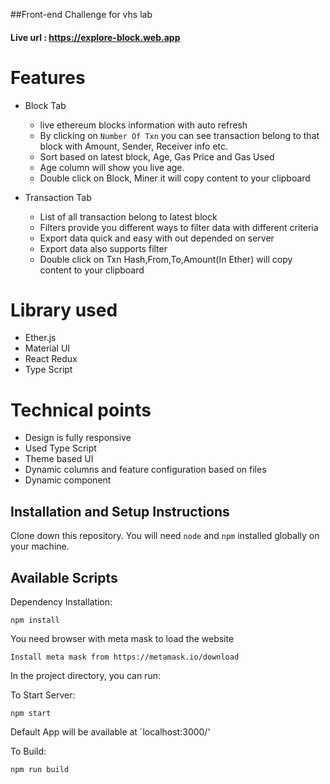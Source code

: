 ##Front-end Challenge for vhs lab

#### Live url : https://explore-block.web.app
# Features

 - Block Tab 
    - live ethereum blocks information with auto refresh 
    - By clicking on `Number Of Txn` you can see transaction belong to that block with Amount, Sender, Receiver info etc.
    - Sort based on latest block, Age, Gas Price and Gas Used
    - Age column will show you live age.
    - Double click on Block, Miner it will copy content to your clipboard

 - Transaction Tab
    - List of all transaction belong to latest block
    - Filters provide you different ways to filter data with different criteria
    - Export data quick and easy with out depended on server 
    - Export data also supports filter
    - Double click on Txn Hash,From,To,Amount(In Ether) will copy content to your clipboard
    
# Library used
 - Ether.js
 - Material UI
 - React Redux
 - Type Script
 
# Technical points
 - Design is fully responsive 
 - Used Type Script 
 - Theme based UI
 - Dynamic columns and feature configuration based on files
 - Dynamic component 

## Installation and Setup Instructions

Clone down this repository. You will need `node` and `npm` installed globally on your machine. 
## Available Scripts

Dependency Installation:

`npm install`  

You need browser with meta mask to load the website

`Install meta mask from https://metamask.io/download`

In the project directory, you can run:

To Start Server:

`npm start`  

Default App will be available at `localhost:3000/'

To Build:

`npm run build`  
